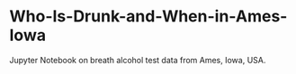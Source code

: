 # Who-Is-Drunk-and-When-in-Ames-Iowa
Jupyter Notebook on breath alcohol test data from Ames, Iowa, USA. 
